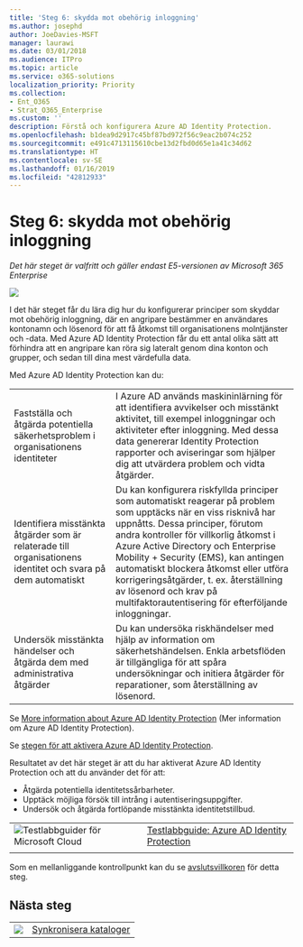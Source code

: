 ```yaml
---
title: 'Steg 6: skydda mot obehörig inloggning'
ms.author: josephd
author: JoeDavies-MSFT
manager: laurawi
ms.date: 03/01/2018
ms.audience: ITPro
ms.topic: article
ms.service: o365-solutions
localization_priority: Priority
ms.collection:
- Ent_O365
- Strat_O365_Enterprise
ms.custom: ''
description: Förstå och konfigurera Azure AD Identity Protection.
ms.openlocfilehash: b1dea9d2917c45bf87bd972f56c9eac2b074c252
ms.sourcegitcommit: e491c4713115610cbe13d2fbd0d65e1a41c34d62
ms.translationtype: HT
ms.contentlocale: sv-SE
ms.lasthandoff: 01/16/2019
ms.locfileid: "42812933"
---
```

# <a name="step-6-protect-against-credential-compromise"></a>Steg 6: skydda mot obehörig inloggning

*Det här steget är valfritt och gäller endast E5-versionen av Microsoft 365 Enterprise*

![](./media/deploy-foundation-infrastructure/identity_icon-small.png)

I det här steget får du lära dig hur du konfigurerar principer som skyddar mot obehörig inloggning, där en angripare bestämmer en användares kontonamn och lösenord för att få åtkomst till organisationens molntjänster och -data. Med Azure AD Identity Protection får du ett antal olika sätt att förhindra att en angripare kan röra sig lateralt genom dina konton och grupper, och sedan till dina mest värdefulla data.

Med Azure AD Identity Protection kan du:

|||
|:---------|:---------|
|Fastställa och åtgärda potentiella säkerhetsproblem i organisationens identiteter|I Azure AD används maskininlärning för att identifiera avvikelser och misstänkt aktivitet, till exempel inloggningar och aktiviteter efter inloggning. Med dessa data genererar Identity Protection rapporter och aviseringar som hjälper dig att utvärdera problem och vidta åtgärder.|
|Identifiera misstänkta åtgärder som är relaterade till organisationens identitet och svara på dem automatiskt|Du kan konfigurera riskfyllda principer som automatiskt reagerar på problem som upptäcks när en viss risknivå har uppnåtts. Dessa principer, förutom andra kontroller för villkorlig åtkomst i Azure Active Directory och Enterprise Mobility + Security (EMS), kan antingen automatiskt blockera åtkomst eller utföra korrigeringsåtgärder, t. ex. återställning av lösenord och krav på multifaktorautentisering för efterföljande inloggningar.|
|Undersök misstänkta händelser och åtgärda dem med administrativa åtgärder|Du kan undersöka riskhändelser med hjälp av information om säkerhetshändelsen. Enkla arbetsflöden är tillgängliga för att spåra undersökningar och initiera åtgärder för reparationer, som återställning av lösenord.|

Se [More information about Azure AD Identity Protection](https://docs.microsoft.com/azure/active-directory/active-directory-identityprotection) (Mer information om Azure AD Identity Protection).

Se [stegen för att aktivera Azure AD Identity Protection](https://docs.microsoft.com/azure/active-directory/active-directory-identityprotection-enable).

Resultatet av det här steget är att du har aktiverat Azure AD Identity Protection och att du använder det för att:

- Åtgärda potentiella identitetssårbarheter.
- Upptäck möjliga försök till intrång i autentiseringsuppgifter.
- Undersök och åtgärda fortlöpande misstänkta identitetstillbud.

|||
|:-------|:-----|
|![Testlabbguider för Microsoft Cloud](media/m365-enterprise-test-lab-guides/cloud-tlg-icon-small.png)| [Testlabbguide: Azure AD Identity Protection](azure-ad-identity-protection-microsoft-365-test-environment.md) |
|||

Som en mellanliggande kontrollpunkt kan du se [avslutsvillkoren](identity-exit-criteria.md#crit-identity-ident-prot) för detta steg.

## <a name="next-step"></a>Nästa steg

|||
|:-------|:-----|
|![](./media/stepnumbers/Step7.png)| [Synkronisera kataloger](identity-azure-ad-connect.md) |


